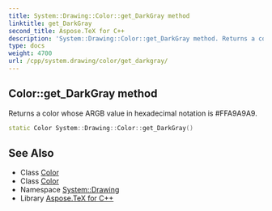 ```yaml
---
title: System::Drawing::Color::get_DarkGray method
linktitle: get_DarkGray
second_title: Aspose.TeX for C++
description: 'System::Drawing::Color::get_DarkGray method. Returns a color whose ARGB value in hexadecimal notation is #FFA9A9A9 in C++.'
type: docs
weight: 4700
url: /cpp/system.drawing/color/get_darkgray/
---
```

## Color::get_DarkGray method


Returns a color whose ARGB value in hexadecimal notation is #FFA9A9A9.

```cpp
static Color System::Drawing::Color::get_DarkGray()
```

## See Also

* Class [Color](../)
* Class [Color](../)
* Namespace [System::Drawing](../../)
* Library [Aspose.TeX for C++](../../../)
